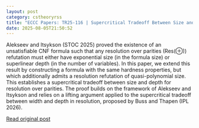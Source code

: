 ```yaml
---
layout: post
category: cstheoryrss
title: "ECCC Papers: TR25-116 | Supercritical Tradeoff Between Size and Depth for Resolution over Parities |"
date: 2025-08-05T21:50:52
---
```


Alekseev and Itsykson (STOC 2025) proved the existence of an unsatisfiable CNF formula such that any resolution over parities (Res($\oplus$)) refutation must either have exponential size (in the formula size) or superlinear depth (in the number of variables). In this paper, we extend this result by constructing a formula with the same hardness properties, but which additionally admits a resolution refutation of quasi-polynomial size. This establishes a supercritical tradeoff between size and depth for resolution over parities.
The proof builds on the framework of Alekseev and Itsykson and relies on a lifting argument applied to the supercritical tradeoff between width and depth in resolution, proposed by Buss and Thapen (IPL 2026).

[Read original post](https://eccc.weizmann.ac.il/report/2025/116)
